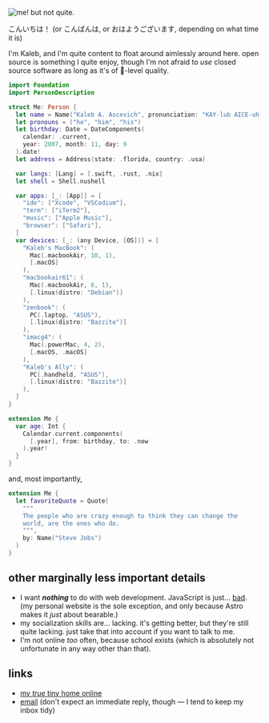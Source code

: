 ![me! but not quite.](https://github.com/user-attachments/assets/c0ce4e2a-13b0-4154-bcf9-27324a35bcf9 "me! but not quite.")

こんいちは！ (or こんばんは, or おはようございます, depending on what time it is)

I'm Kaleb, and I'm quite content to float around aimlessly around here. open source is something I quite enjoy, though I'm not afraid to _use_ closed source software as long as it's of 🍎-level quality.

```swift
import Foundation
import PersonDescription

struct Me: Person {
  let name = Name("Kaleb A. Ascevich", pronunciation: "KAY-lub AICE-uh-vitch")
  let pronouns = ("he", "him", "his")
  let birthday: Date = DateComponents(
    calendar: .current,
    year: 2007, month: 11, day: 9
  ).date!
  let address = Address(state: .florida, country: .usa)

  var langs: [Lang] = [.swift, .rust, .nix]
  let shell = Shell.nushell

  var apps: [_: [App]] = [
    "ide": ["Xcode", "VSCodium"],
    "term": ["iTerm2"],
    "music": ["Apple Music"],
    "browser": ["Safari"],
  ]
  var devices: [_: (any Device, [OS])] = [
    "Kaleb's MacBook": (
      Mac(.macbookAir, 10, 1),
      [.macOS]
    ),
    "macbookair61": (
      Mac(.macbookAir, 6, 1),
      [.linux(distro: "Debian")]
    ),
    "zenbook": (
      PC(.laptop, "ASUS"),
      [.linux(distro: "Bazzite")]
    ),
    "imacg4": (
      Mac(.powerMac, 4, 2),
      [.macOS, .macOS]
    ),
    "Kaleb's Ally": (
      PC(.handheld, "ASUS"),
      [.linux(distro: "Bazzite")]
    ),
  ]
}

extension Me {
  var age: Int {
    Calendar.current.components(
      [.year], from: birthday, to: .now
    ).year!
  }
}
```

and, most importantly,

```swift
extension Me {
  let favoriteQuote = Quote(
    """
    The people who are crazy enough to think they can change the
    world, are the ones who do.
    """,
    by: Name("Steve Jobs")
  )
}
```

## other marginally less important details

- I want **_nothing_** to do with web development. JavaScript is just… [bad](https://www.destroyallsoftware.com/talks/wat). (my personal website is the sole exception, and only because Astro makes it _just_ about bearable.)
- my socialization skills are… lacking. it's getting better, but they're still quite lacking. just take that into account if you want to talk to me.
- I'm not online *too* often, because school exists (which is absolutely not unfortunate in any way other than that).

## links

- [my _true_ tiny home online](https://kaascevich.github.io)
- [email](mailto:cloths-fringe0s@icloud.com) (don't expect an immediate reply, though — I tend to keep my inbox tidy)

